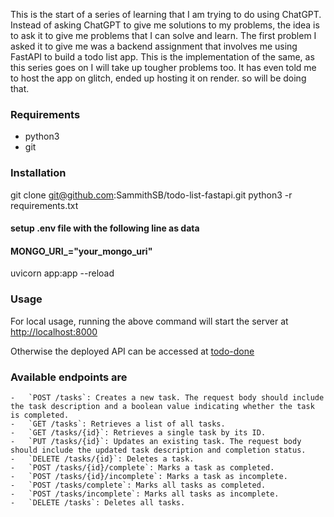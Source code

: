 This is the start of a series of learning that I am trying to do using ChatGPT. Instead of asking ChatGPT to give me solutions to my problems, the idea is to ask it to give me problems that I can solve and learn. The first problem I asked it to give me was a backend assignment that involves me using FastAPI to build a todo list app. This is the implementation of the same, as this series goes on I will take up tougher problems too. It has even told me to host the app on glitch, ended up hosting it on render. so will be doing that.

### Requirements
- python3
- git

### Installation
git clone git@github.com:SammithSB/todo-list-fastapi.git
python3 -r requirements.txt
#### setup .env file with the following line as data
#### MONGO_URI_="your_mongo_uri"
uvicorn app:app --reload


### Usage
For local usage, running the above command will start the server at [http://localhost:8000](http://localhost:8000)

Otherwise the deployed API can be accessed at [todo-done](https://todo-list-api-it9x.onrender.com/docs)

### Available endpoints are

    -   `POST /tasks`: Creates a new task. The request body should include the task description and a boolean value indicating whether the task is completed.
    -   `GET /tasks`: Retrieves a list of all tasks.
    -   `GET /tasks/{id}`: Retrieves a single task by its ID.
    -   `PUT /tasks/{id}`: Updates an existing task. The request body should include the updated task description and completion status.
    -   `DELETE /tasks/{id}`: Deletes a task.
    -   `POST /tasks/{id}/complete`: Marks a task as completed.
    -   `POST /tasks/{id}/incomplete`: Marks a task as incomplete.
    -   `POST /tasks/complete`: Marks all tasks as completed.
    -   `POST /tasks/incomplete`: Marks all tasks as incomplete.
    -   `DELETE /tasks`: Deletes all tasks.
